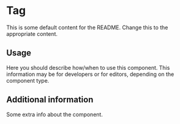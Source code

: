 # Tag

This is some default content for the README. Change this to the appropriate
content.

## Usage

Here you should describe how/when to use this component. This information may be
for developers or for editors, depending on the component type.

## Additional information

Some extra info about the component.
